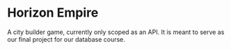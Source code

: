 # Horizon Empire

A city builder game, currently only scoped as an API. It is meant to serve as our final project for our database course.
